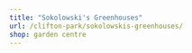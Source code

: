 ```yaml
---
title: "Sokolowski's Greenhouses"
url: /clifton-park/sokolowskis-greenhouses/
shop: garden centre
---
```

